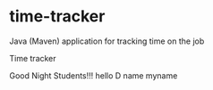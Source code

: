 # time-tracker
Java (Maven) application for tracking time on the job

Time tracker

Good Night Students!!!
hello D
name myname
